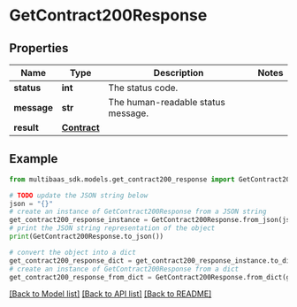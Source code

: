 # GetContract200Response


## Properties

Name | Type | Description | Notes
------------ | ------------- | ------------- | -------------
**status** | **int** | The status code. | 
**message** | **str** | The human-readable status message. | 
**result** | [**Contract**](Contract.md) |  | 

## Example

```python
from multibaas_sdk.models.get_contract200_response import GetContract200Response

# TODO update the JSON string below
json = "{}"
# create an instance of GetContract200Response from a JSON string
get_contract200_response_instance = GetContract200Response.from_json(json)
# print the JSON string representation of the object
print(GetContract200Response.to_json())

# convert the object into a dict
get_contract200_response_dict = get_contract200_response_instance.to_dict()
# create an instance of GetContract200Response from a dict
get_contract200_response_from_dict = GetContract200Response.from_dict(get_contract200_response_dict)
```
[[Back to Model list]](../README.md#documentation-for-models) [[Back to API list]](../README.md#documentation-for-api-endpoints) [[Back to README]](../README.md)


